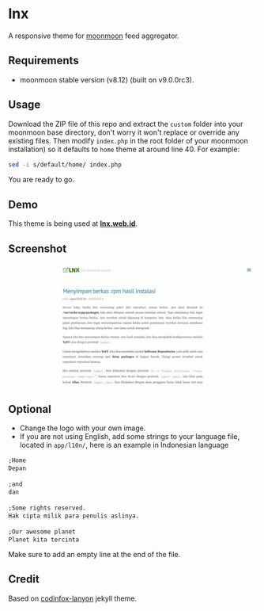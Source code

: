 # lnx
A responsive theme for [moonmoon](http://moonmoon.org) feed aggregator.

## Requirements
* moonmoon stable version (v8.12) (built on v9.0.0rc3).

## Usage
Download the ZIP file of this repo and extract the `custom` folder into your moonmoon base directory, don't worry it won't replace or override any existing files.
Then modify `index.php` in the root folder of your moonmoon installation) so it defaults to `home` theme at around line 40. For example:

```sh
sed -i s/default/home/ index.php
```

You are ready to go.

## Demo
This theme is being used at [**lnx.web.id**](https://lnx.web.id).

## Screenshot
[![screenshot](https://raw.githubusercontent.com/arachvy/lnx/master/screenshot.gif "lnx.web.id")](https://lnx.web.id)

## Optional
* Change the logo with your own image.
* If you are not using English, add some strings to your language file, located in `app/l10n/`, here is an example in Indonesian language

```
;Home
Depan

;and
dan

;Some rights reserved.
Hak cipta milik para penulis aslinya.

;Our awesome planet
Planet kita tercinta

```
Make sure to add an empty line at the end of the file.

## Credit
Based on [codinfox-lanyon](https://github.com/codinfox/codinfox-lanyon) jekyll theme.
